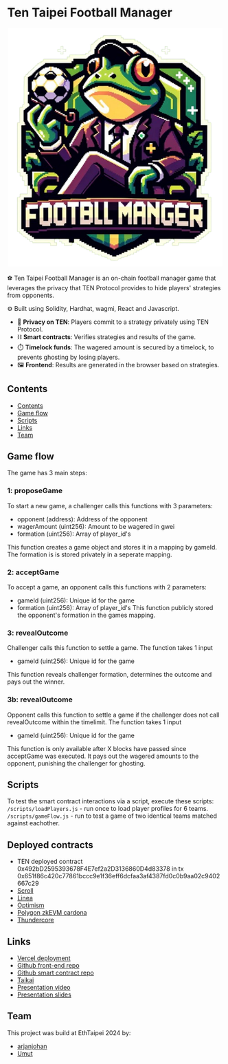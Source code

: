 # Ten Taipei Football Manager

<p align="center">
<img src="logo.png" alt="logo" width="500"/>
</p>

⚽ Ten Taipei Football Manager is an on-chain football manager game that leverages the privacy that TEN Protocol provides to hide players' strategies from opponents.

⚙️ Built using Solidity, Hardhat, wagmi, React and Javascript.

- 🧾 **Privacy on TEN**: Players commit to a strategy privately using TEN Protocol.
- ⛓️ **Smart contracts**: Verifies strategies and results of the game.
- ⏱️ **Timelock funds**: The wagered amount is secured by a timelock, to prevents ghosting by losing players.
- 🖼️ **Frontend**: Results are generated in the browser based on strategies.

## Contents

- [Contents](#contents)
- [Game flow](#game-flow)
- [Scripts](#scripts)
- [Links](#links)
- [Team](#team)

## Game flow

The game has 3 main steps:

### 1: proposeGame

To start a new game, a challenger calls this functions with 3 parameters:

- opponent (address): Address of the opponent
- wagerAmount (uint256): Amount to be wagered in gwei
- formation (uint256): Array of player_id's

This function creates a game object and stores it in a mapping by gameId. The formation is is stored privately in a seperate mapping.

### 2: acceptGame

To accept a game, an opponent calls this functions with 2 parameters:

- gameId (uint256): Unique id for the game
- formation (uint256): Array of player_id's
  This function publicly stored the opponent's formation in the games mapping.

### 3: revealOutcome

Challenger calls this function to settle a game. The function takes 1 input

- gameId (uint256): Unique id for the game

This function reveals challenger formation, determines the outcome and pays out the winner.

### 3b: revealOutcome

Opponent calls this function to settle a game if the challenger does not call revealOutcome within the timelimit. The function takes 1 input

- gameId (uint256): Unique id for the game

This function is only available after X blocks have passed since acceptGame was executed. It pays out the wagered amounts to the opponent, punishing the challenger for ghosting.

## Scripts

To test the smart contract interactions via a script, execute these scripts:
`/scripts/loadPlayers.js` - run once to load player profiles for 6 teams.
`/scripts/gameFlow.js` - run to test a game of two identical teams matched against eachother.

## Deployed contracts

- TEN deployed contract 0x492bD2595393678F4E7ef2a2D3136860D4d83378 in tx 0x651f86c420c77861bccc9e1f36eff6dcfaa3af4387fd0c0b9aa02c9402667c29
- [Scroll](https://sepolia.scrollscan.com/address/0x1806a13729aDBC602e079F5d00FbA9345BE7381c#code)
- [Linea](https://goerli.lineascan.build/address/address/0x1e61235A37ee5642d71c6c3f060b6E94b05EE6E7#code)
- [Optimism](https://sepolia-optimism.etherscan.io/address/0xab2EE87906222B433AF6836b1f1588b79294f67e)
- [Polygon zkEVM cardona](https://cardona-zkevm.polygonscan.com/address/0xab2EE87906222B433AF6836b1f1588b79294f67e)
- [Thundercore](https://explorer-testnet.thundercore.com/address/0xc314278217Ae8D99D95BdAb3432e174A1a483Ed1)

## Links

- [Vercel deployment](https://frontend-taipei.vercel.app/)
- [Github front-end repo](https://github.com/ethtaipei-footballmanager/frontend-taipei)
- [Github smart contract repo](https://github.com/ethtaipei-footballmanager/smartcontracts-taipei/)
- [Taikai](https://taikai.network/ethtaipei/hackathons/hackathon-2024/projects/clu3lzpn30igbw201tsucpoez)
- [Presentation video]()
- [Presentation slides](https://docs.google.com/presentation/d/1k6m42-y1edfHXn_txZ7uHJDuYUpOR82_3n5JufEhCzs/edit?usp=sharing)

## Team

This project was build at EthTaipei 2024 by:

- [arjanjohan](https://x.com/arjanjohan/)
- [Umut](http://x.com/nhestrompia)
